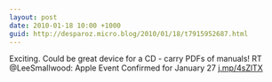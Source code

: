 ```yaml
---
layout: post
date: 2010-01-18 10:00 +1000
guid: http://desparoz.micro.blog/2010/01/18/t7915952687.html
---
```

Exciting. Could be great device for a CD - carry PDFs of manuals! RT @LeeSmallwood: Apple Event Confirmed for January 27  [j.mp/4sZlTX](http://j.mp/4sZlTX)

